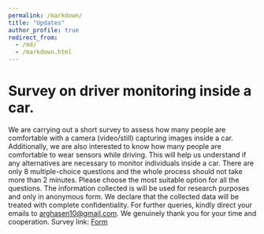 ```yaml
---
permalink: /markdown/
title: "Updates"
author_profile: true
redirect_from: 
  - /md/
  - /markdown.html
---
```

Survey on driver monitoring inside a car.
======
We are carrying out a short survey to assess how many people are comfortable with a camera (video/still) capturing images inside a car.  Additionally, we are also interested to know how many people are comfortable to wear sensors while driving. This will help us understand if any alternatives are necessary to monitor individuals inside a car. There are only 8 multiple-choice questions and the whole process should not take more than 2 minutes. Please choose the most suitable option for all the questions. The information collected is will be used for research purposes and only in anonymous form.  We declare that the collected data will be treated with complete confidentiality. For further queries, kindly direct your emails to arghasen10@gmail.com. We genuinely thank you for your time and cooperation.
Survey link: [Form](https://lnkd.in/g92Tebre)